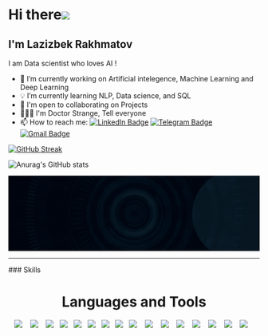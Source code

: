 Hi there![](https://user-images.githubusercontent.com/18350557/176309783-0785949b-9127-417c-8b55-ab5a4333674e.gif)
==========================================================================================================================================

I'm Lazizbek Rakhmatov
----------------------

I am Data scientist who loves AI !

* 🔭 I’m currently working on Artificial intelegence, Machine Learning and Deep Learning
* 💡 I’m currently learning NLP, Data science, and SQL
* 🤝 I'm open to collaborating on Projects
* 👨🏻‍⚕️ I'm Doctor Strange, Tell everyone
* 📫 How to reach me: [![LinkedIn Badge](https://img.shields.io/badge/-Linkedin-white?style=flat-square&logo=Linkedin&logoColor=blue&link=https://github.com/uzds)](https://www.linkedin.com/in/laziz-rakhmat/)
[![Telegram Badge](https://img.shields.io/badge/-Telegram-blue?style=flat-square&logo=Telegram&logoColor=white&link=https://t.me/bnutfilloyev)](https://t.me/yoshlik_media)
[![Gmail Badge](https://img.shields.io/badge/-Gmail-c14438?style=flat-square&logo=Gmail&logoColor=white&link=mailto:dsrakhmat@gmail.com)](mailto:yoshlikmedia@gmail.com)

[![GitHub Streak](https://github-readme-streak-stats.herokuapp.com?user=bnutfilloyev&theme=tokyonight_duo&hide_border=true)](https://git.io/streak-stats)

![Anurag's GitHub stats](https://github-readme-stats.vercel.app/api?username=bnutfilloyev&count_private=true&hide_border=true&show_icons=true&title_color=fff&icon_color=fff&text_color=fff&bg_color=000000)

<div align="center">
   <img align="center" alt="GIF" src="https://github.com/Abubakr1710/Abubakr1710/blob/main/intro.gif?raw=true" >
</div>
<hr>
### Skills
 
<h1 align="center">  Languages and Tools </h2>
<p align="center">
   <img src="https://img.shields.io/badge/-Python-02050f?logo=python&logoColor=3aaded&style=for-the-badge" />&nbsp;&nbsp;&nbsp;
   <img src="https://img.shields.io/badge/-Numpy-02050f?logo=numpy&logoColor=3aaded&style=for-the-badge" />&nbsp;&nbsp;&nbsp;
   <img src="https://img.shields.io/badge/-Pandas-02050f?logo=pandas&logoColor=2f6ad7&style=for-the-badge" />&nbsp;&nbsp;
   <img src="https://img.shields.io/badge/-Matplotlib-02050f?logo=matplotlib&logoColor=white&style=for-the-badge" />&nbsp;&nbsp;
   <img src="https://img.shields.io/badge/-Seaborn-02050f?logo=matplotlib&logoColor=white&style=for-the-badge" />&nbsp;&nbsp;
   <img src="https://img.shields.io/badge/-Streamlit-02050f?logo=streamlit&logoColor=d0312d&style=for-the-badge" />&nbsp;&nbsp;
   <img src="https://img.shields.io/badge/-Selenium-02050f?logo=selenium&logoColor=3cb043&style=for-the-badge" />&nbsp;&nbsp;
   <img src="https://img.shields.io/badge/-Beautifulsoup-02050f?logo=matplotlib&logoColor=white&style=for-the-badge" />&nbsp;&nbsp;
   <img src="https://img.shields.io/badge/-Sklearn-02050f?logo=scikit-learn&logoColor=3aaded&style=for-the-badge" />&nbsp;&nbsp;&nbsp;
   <img src="https://img.shields.io/badge/-Pytorch-02050f?logo=pytorch&logoColor=d0312d&style=for-the-badge" />&nbsp;&nbsp;&nbsp;
   <img src="https://img.shields.io/badge/-OpenCV-02050f?logo=OpenCV&logoColor=3cb043&style=for-the-badge" />&nbsp;&nbsp;&nbsp;
   <img src="https://img.shields.io/badge/-SpaCy-02050f?logo=spacy&logoColor=3aaded&style=for-the-badge" />&nbsp;&nbsp;&nbsp;
   <img src="https://img.shields.io/badge/-HTML-02050f?logo=html5&logoColor=d0312de&style=for-the-badge" />&nbsp;&nbsp;&nbsp;
   <img src="https://img.shields.io/badge/-CSS-02050f?logo=css3&logoColor=2f6ad7&style=for-the-badge" />&nbsp;&nbsp;&nbsp;
   <img src="https://img.shields.io/badge/-Bootstrap-02050f?logo=bootstrap&logoColor=563d7c&style=for-the-badge" />&nbsp;&nbsp;&nbsp;
   <img src="https://img.shields.io/badge/-PostgreSQL-02050f?logo=postgresql&logoColor=3aaded&style=for-the-badge" />&nbsp;&nbsp;&nbsp;
</p>        
